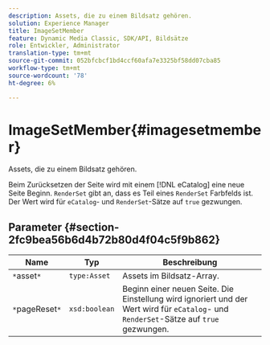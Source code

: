 ```yaml
---
description: Assets, die zu einem Bildsatz gehören.
solution: Experience Manager
title: ImageSetMember
feature: Dynamic Media Classic, SDK/API, Bildsätze
role: Entwickler, Administrator
translation-type: tm+mt
source-git-commit: 052bfcbcf1bd4ccf60afa7e3325bf58dd07cba85
workflow-type: tm+mt
source-wordcount: '78'
ht-degree: 6%

---
```



# ImageSetMember{#imagesetmember}

Assets, die zu einem Bildsatz gehören.

Beim Zurücksetzen der Seite wird mit einem [!DNL eCatalog] eine neue Seite Beginn. `RenderSet` gibt an, dass es Teil eines  `RenderSet` Farbfelds ist. Der Wert wird für `eCatalog`- und `RenderSet`-Sätze auf `true` gezwungen.

## Parameter {#section-2fc9bea56b6d4b72b80d4f04c5f9b862}

| Name | Typ | Beschreibung |
|---|---|---|
| `*`asset`*` | `type:Asset` | Assets im Bildsatz-Array. |
| `*`pageReset`*` | `xsd:boolean` | Beginn einer neuen Seite. Die Einstellung wird ignoriert und der Wert wird für `eCatalog`- und `RenderSet`-Sätze auf `true` gezwungen. |

